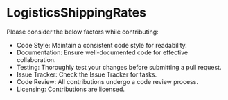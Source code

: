 # LogisticsShippingRates
Please consider the below factors while contributing:
- Code Style: Maintain a consistent code style for readability.
- Documentation: Ensure well-documented code for effective collaboration.
- Testing: Thoroughly test your changes before submitting a pull request.
- Issue Tracker: Check the Issue Tracker for tasks.
- Code Review: All contributions undergo a code review process.
- Licensing: Contributions are licensed.
